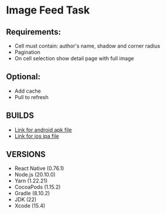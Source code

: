 # Image Feed Task

## Requirements:

- Cell must contain: author's name, shadow and corner radius
- Pagination
- On cell selection show detail page with full image

## Optional:

- Add cache
- Pull to refresh

## BUILDS

- [Link for android apk file](https://googledrive.com)
- [Link for ios ipa file](https://googledrive.com)

## VERSIONS

- React Native (0.76.1)
- Node.js (20.10.0)
- Yarn (1.22.21)
- CocoaPods (1.15.2)
- Gradle (8.10.2)
- JDK (22)
- Xcode (15.4)
